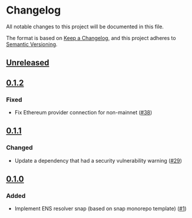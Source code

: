# Changelog

All notable changes to this project will be documented in this file.

The format is based on [Keep a Changelog](https://keepachangelog.com/en/1.0.0/),
and this project adheres to [Semantic Versioning](https://semver.org/spec/v2.0.0.html).

## [Unreleased]

## [0.1.2]

### Fixed

- Fix Ethereum provider connection for non-mainnet ([#38](https://github.com/MetaMask/ens-resolver-snap/pull/38))

## [0.1.1]

### Changed

- Update a dependency that had a security vulnerability
  warning ([#29](https://github.com/MetaMask/ens-resolver-snap/pull/29))

## [0.1.0]

### Added

- Implement ENS resolver snap (based on snap monorepo
  template) ([#1](https://github.com/MetaMask/ens-resolver-snap/pull/1))

[Unreleased]: https://github.com/MetaMask/ens-resolver-snap/compare/v0.1.2...HEAD

[0.1.2]: https://github.com/MetaMask/ens-resolver-snap/compare/v0.1.1...v0.1.2

[0.1.1]: https://github.com/MetaMask/ens-resolver-snap/compare/v0.1.0...v0.1.1

[0.1.0]: https://github.com/MetaMask/ens-resolver-snap/releases/tag/v0.1.0
